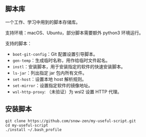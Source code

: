 ## 脚本库

一个工作、学习中用到的脚本存储库。

支持环境：macOS、Ubuntu，部分脚本需要额外 python3 环境运行。

支持的脚本：

+ `boot-git-config`：Git 配置设置引导脚本。
+ `gen-temp`：生成临时名称，用作给临时文件起名。
+ `instl`：安装脚本，用于安装指定的软件的快速安装脚本。
+ `ls-jar`：列出指定 jar 包内所有文件。
+ `set-host`：设置本地 host 解析规则。
+ `set-mirror`：设置指定软件的镜像地址。
+ `wsl-http-proxy`: （未验证）为 wsl2 设置 HTTP 代理。

## 安装脚本

```shell
git clone https://github.com/snow-zen/my-useful-script.git
cd my-useful-script
./install ~/.bash_profile
```
